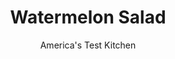 ---
layout: ../../layouts/MarkdownPostLayout.astro
title: Watermelon Salad
author: America's Test Kitchen
pubDate: 2023-03-15
description: "For this unconventional savory fruit salad, we turned to a trick ￼more often used with vegetables."
image_url: https://res.cloudinary.com/hksqkdlah/image/upload/ar_1:1,c_fill,dpr_2.0,f_auto,fl_lossy.progressive.strip_profile,g_faces:auto,q_auto:low,w_344/21460_sfs-watermelon-salad-11
tags: ["Side Dishes","Fruit","Salads","Cookbook Collection"]
calories: 1144
protein: 4
carbohydrates: 18
fats: 
fiber: 1
ingredients: ["6 cups seedless, watermelon, cut into 1-inch pieces","1 1/2 teaspoons, sugar","1 , shallot, sliced into thin rings","3 tablespoons, white wine vinegar","1/4 teaspoon, red pepper flakes",", Salt and pepper","1 English, cucumber, peeled, quartered lengthwise, seeded, and cut into 1/2-inch pieces","3 tablespoons, extra-virgin olive oil","1/2 cup, pitted kalamata olives, chopped coarse","1/2 cup, fresh basil leaves, torn","3 ounces, feta cheese, crumbled (3/4 cup)"]
serves: 6
time: "30 minutes, plus 30 minutes draining and 30 minutes chilling"
instructions: ["Toss watermelon with 1 teaspoon sugar in large bowl, transfer to colander set in sink, and let drain for 30 minutes. Wipe out bowl. Combine shallot, vinegar, pepper flakes, 1/4 teaspoon salt, and remaining 1/2 teaspoon sugar in separate bowl and let sit while watermelon drains.","Pat cucumber and drained watermelon dry with paper towels and transfer to now-empty bowl. Using fork, remove shallot from vinegar mixture and add to bowl with watermelon. Add 1/2 teaspoon pepper and 1/4 teaspoon salt to vinegar mixture and slowly whisk in oil until incorporated. Add dressing and olives to bowl with watermelon and toss to combine. Refrigerate for at least 30 minutes or up to 4 hours.","Add basil to salad and toss to combine. Season with salt and pepper to taste. Transfer to serving platter and sprinkle with feta. Serve."]
nutrition: ["308 mg Potassium","101 mg Phosphorus","132 mg Calcium","1 mg Iron","30 mg Magnesium","609 mg Sodium","12 g Fat","6 g Monounsaturated","1 g Polyunsaturated","15 mg Vitamin C","16 mg Cholesterol","3 g Saturated","1 g Fiber","18 µg Folate (food)","13 g Sugars","22 µg Vitamin K","224 g Water","18 g Carbs","18 µg Folate equivalent (total)","4 g Protein","1 mg Vitamin E","77 µg Vitamin A","190 kcal Energy","1 g Sugars, added","1144 calories"]
notes: "You’ll need 3 pounds of watermelon."
---